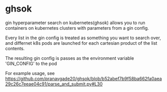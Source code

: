 # ghsok
gin hyperparameter search on kubernetes(ghsok) allows you to run containers on kubernetes clusters with parameters from a gin config.

Every list in the gin config is treated as something you want to search over, and differnet k8s pods are launched for each cartesian product of the list contents.

The resulting gin config is passes as the environment variable 'GIN_CONFIG' to the pod

For example usage, see https://github.com/pranavgade20/ghsok/blob/b52abef7b9f58ba662fa0aea29c26c7eeae04c91/parse_and_submit.py#L30
